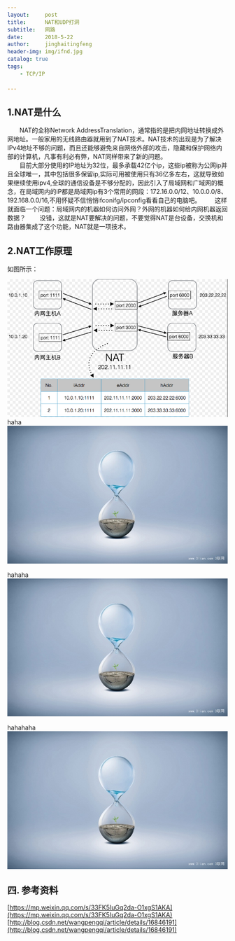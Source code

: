 ```yaml
---
layout:     post
title:      NAT和UDP打洞
subtitle:   网路
date:       2018-5-22
author:     jinghaitingfeng
header-img: img/ifnd.jpg
catalog: true
tags:
    - TCP/IP
    
---
```

## 1.NAT是什么 ##
　　NAT的全称Network AddressTranslation，通常指的是把内网地址转换成外网地址。一般家用的无线路由器就用到了NAT技术。NAT技术的出现是为了解决IPv4地址不够的问题，而且还能够避免来自网络外部的攻击，隐藏和保护网络内部的计算机，凡事有利必有弊，NAT同样带来了新的问题。  
　　目前大部分使用的IP地址为32位，最多承载42亿个ip，这些ip被称为公网ip并且全球唯一，其中包括很多保留ip,实际可用被使用只有36亿多左右，这就导致如果继续使用ipv4,全球的通信设备是不够分配的，因此引入了局域网和广域网的概念，在局域网内的iP都是局域网ip有3个常用的网段：172.16.0.0/12、10.0.0.0/8、192.168.0.0/16,不用怀疑不信悄悄ifconifg/ipconfig看看自己的电脑吧。
　　这样就面临一个问题：局域网内的机器如何访问外网？外网的机器如何给内网机器返回数据？
　　没错，这就是NAT要解决的问题，不要觉得NAT是台设备，交换机和路由器集成了这个功能，NAT就是一项技术。
## 2.NAT工作原理 ##
如图所示：  

![](img/nat.jpg)
haha
![](../img/280.jpg)

hahaha
![](./img/280.jpg)

hahahaha
![](img/280.jpg)




## 四. 参考资料 ##
[https://mp.weixin.qq.com/s/33FK5IuGq2da-O1xgS1AKA](https://mp.weixin.qq.com/s/33FK5IuGq2da-O1xgS1AKA)  
[http://blog.csdn.net/wangpengqi/article/details/16846191](http://blog.csdn.net/wangpengqi/article/details/16846191)
  